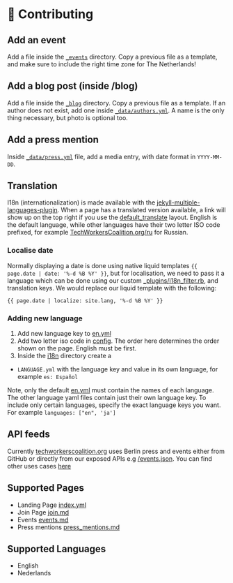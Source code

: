 # 🤝 Contributing

## Add an event

Add a file inside the [`_events`](_events) directory. Copy a previous file as a template, and make sure to include the right time zone for The Netherlands!

## Add a blog post (inside /blog)

Add a file inside the [`_blog`](_blog) directory. Copy a previous file as a template. If an author does not exist, add one inside [`_data/authors.yml`](_data/authors.yml). A name is the only thing necessary, but photo is optional too.

## Add a press mention

Inside [`_data/press.yml`](_data/press.yml) file, add a media entry, with date format in `YYYY-MM-DD`.

## Translation

I18n (internationalization) is made available with the [jekyll-multiple-languages-plugin](https://github.com/kurtsson/jekyll-multiple-languages-plugin/). When a page has a translated version available, a link will show up on the top right if you use the [default_translate](_layouts/default_translate.html) layout. English is the default language, while other languages have their two letter ISO code prefixed, for example [TechWorkersCoalition.org/ru](https://TechWorkersCoalition.org/ru) for Russian.

### Localise date

Normally displaying a date is done using native liquid templates `{{ page.date | date: '%-d %B %Y' }}`, but for localisation, we need to pass it a language which can be done using our custom [\_plugins/i18n_filter.rb](_plugins/i18n_filter.rb), and translation keys. We would replace our liquid template with the following:

`{{ page.date | localize: site.lang, '%-d %B %Y' }}`

### Adding new language

1. Add new language key to [en.yml](_i18n/en.yml)
2. Add two letter iso code in [config](_config.yml). The order here determines the order shown on the page. English must be first.
3. Inside the [i18n](_i18n) directory create a

- `LANGUAGE.yml` with the language key and value in its own language, for example `es: Español`

Note, only the default [en.yml](_i18n/en.yml) must contain the names of each language. The other language yaml files contain just their own language key. To include only certain languages, specify the exact language keys you want. For example `languages: ["en", 'ja']`

## API feeds

Currently [techworkerscoalition.org](https://techworkerscoalition.org) uses Berlin press and events either from GitHub or directly from our exposed APIs e.g [/events.json](https://techwerkers.nl/events.json). You can find other uses cases [here](https://github.com/techworkersco/twc-site/blob/master/_config.yml#L32)

## Supported Pages

- Landing Page [index.yml](../_pages/index.md)
- Join Page [join.md](../_pages/join.md)
- Events [events.md](../_pages/events.md)
- Press mentions [press_mentions.md](../_pages/press_mentions.md)

## Supported Languages

- English
- Nederlands
